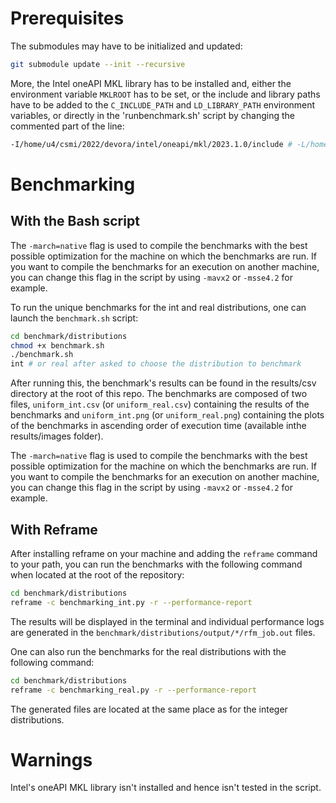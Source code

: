 # Prerequisites

The submodules may have to be initialized and updated:

```bash
git submodule update --init --recursive
```

More, the Intel oneAPI MKL library has to be installed and, either the environment variable `MKLROOT` has to be set, or the include and library paths have to be added to the `C_INCLUDE_PATH` and `LD_LIBRARY_PATH` environment variables, or directly in the 'runbenchmark.sh' script by changing the commented part of the line:

```bash
-I/home/u4/csmi/2022/devora/intel/oneapi/mkl/2023.1.0/include # -L/home/u4/csmi/2022/devora/intel/oneapi/mkl/2023.1.0/lib/intel64 -lmkl_intel_lp64 -lmkl_sequential -lmkl_core -lpthread -lm -ldl
```

# Benchmarking

## With the Bash script

The `-march=native` flag is used to compile the benchmarks with the best possible optimization for the machine on which the benchmarks are run. If you want to compile the benchmarks for an execution on another machine, you can change this flag in the script by using `-mavx2` or `-msse4.2` for example. 

To run the unique benchmarks for the int and real distributions, one can launch the `benchmark.sh` script:

```bash
cd benchmark/distributions
chmod +x benchmark.sh
./benchmark.sh
int # or real after asked to choose the distribution to benchmark
```
After running this, the benchmark's results can be found in the results/csv directory at the root of this repo. The benchmarks are composed of two files, `uniform_int.csv` (or `uniform_real.csv`) containing the results of the benchmarks and `uniform_int.png` (or `uniform_real.png`) containing the plots of the benchmarks in ascending order of execution time (available inthe results/images folder).

The `-march=native` flag is used to compile the benchmarks with the best possible optimization for the machine on which the benchmarks are run. If you want to compile the benchmarks for an execution on another machine, you can change this flag in the script by using `-mavx2` or `-msse4.2` for example. 

## With Reframe

After installing reframe on your machine and adding the `reframe` command to your path, you can run the benchmarks with the following command when located at the root of the repository:

```bash
cd benchmark/distributions
reframe -c benchmarking_int.py -r --performance-report
```

The results will be displayed in the terminal and individual performance logs are generated in the `benchmark/distributions/output/*/rfm_job.out` files.

One can also run the benchmarks for the real distributions with the following command:

```bash
cd benchmark/distributions
reframe -c benchmarking_real.py -r --performance-report
```

The generated files are located at the same place as for the integer distributions.

# Warnings 

Intel's oneAPI MKL library isn't installed and hence isn't tested in the script.
